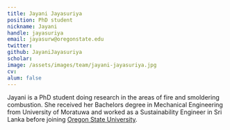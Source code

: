 ```yaml
---
title: Jayani Jayasuriya
position: PhD student
nickname: Jayani
handle: jayasuriya
email: jayasurw@oregonstate.edu
twitter:
github: JayaniJayasuriya
scholar:
image: /assets/images/team/jayani-jayasuriya.jpg
cv:
alum: false
---
```

Jayani is a PhD student doing research in the areas of fire and smoldering combustion. She received her Bachelors degree in Mechanical Engineering from University of Moratuwa and worked as a Sustainability Engineer in Sri Lanka before joining [Oregon State University].


[Oregon State University]: http://oregonstate.edu/
[School of Mechanical, Industrial, and Manufacturing Engineering]: http://mime.oregonstate.edu
